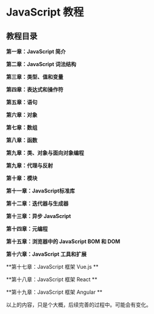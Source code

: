 # JavaScript 教程

## 教程目录

**第一章：JavaScript 简介**  

**第二章：JavaScript 词法结构**  

**第三章：类型、值和变量**  

**第四章：表达式和操作符**   

**第五章：语句**   

**第六章：对象**   

**第七章：数组**   

**第八章：函数**   

**第九章：类、对象与面向对象编程**  

**第九章：代理与反射**   

**第十章：模块**   

**第十一章：JavaScript标准库**   

**第十二章：迭代器与生成器**   

**第十三章：异步 JavaScript**   

**第十四章：元编程**   

**第十五章：浏览器中的 JavaScript BOM  和 DOM**   

**第十六章：JavaScript 工具和扩展**   

**第十七章：JavaScript 框架 Vue.js **   

**第十八章：JavaScript 框架 React **   

**第十九章：JavaScript 框架 Angular **   



以上的内容，只是个大概，后续完善的过程中。可能会有变化。
